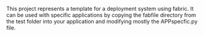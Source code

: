 This project represents a template for a deployment system using fabric.
It can be used with specific applications by copying the fabfile directory
from the test folder into your application and modifying mostly the 
APPspecfic.py file.
